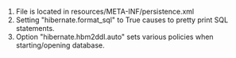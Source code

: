 1) File is located in resources/META-INF/persistence.xml
2) Setting "hibernate.format_sql" to True causes to pretty print SQL statements.
3) Option "hibernate.hbm2ddl.auto" sets various policies when starting/opening database. 